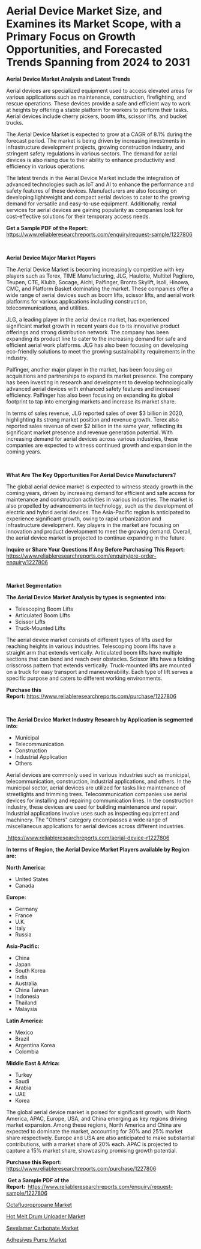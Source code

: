 <p><h1>Aerial Device Market Size, and Examines its Market Scope, with a Primary Focus on Growth Opportunities, and Forecasted Trends Spanning from 2024 to 2031</h1></p><p><strong>Aerial Device Market Analysis and Latest Trends</strong></p>
<p><p>Aerial devices are specialized equipment used to access elevated areas for various applications such as maintenance, construction, firefighting, and rescue operations. These devices provide a safe and efficient way to work at heights by offering a stable platform for workers to perform their tasks. Aerial devices include cherry pickers, boom lifts, scissor lifts, and bucket trucks.</p><p>The Aerial Device Market is expected to grow at a CAGR of 8.1% during the forecast period. The market is being driven by increasing investments in infrastructure development projects, growing construction industry, and stringent safety regulations in various sectors. The demand for aerial devices is also rising due to their ability to enhance productivity and efficiency in various operations.</p><p>The latest trends in the Aerial Device Market include the integration of advanced technologies such as IoT and AI to enhance the performance and safety features of these devices. Manufacturers are also focusing on developing lightweight and compact aerial devices to cater to the growing demand for versatile and easy-to-use equipment. Additionally, rental services for aerial devices are gaining popularity as companies look for cost-effective solutions for their temporary access needs.</p></p>
<p><strong>Get a Sample PDF of the Report:&nbsp;</strong> <a href="https://www.reliableresearchreports.com/enquiry/request-sample/1227806">https://www.reliableresearchreports.com/enquiry/request-sample/1227806</a></p>
<p>&nbsp;</p>
<p><strong>Aerial Device Major Market Players</strong></p>
<p><p>The Aerial Device Market is becoming increasingly competitive with key players such as Terex, TIME Manufacturing, JLG, Haulotte, Multitel Pagliero, Teupen, CTE, Klubb, Socage, Aichi, Palfinger, Bronto Skylift, Isoli, Hinowa, CMC, and Platform Basket dominating the market. These companies offer a wide range of aerial devices such as boom lifts, scissor lifts, and aerial work platforms for various applications including construction, telecommunications, and utilities.</p><p>JLG, a leading player in the aerial device market, has experienced significant market growth in recent years due to its innovative product offerings and strong distribution network. The company has been expanding its product line to cater to the increasing demand for safe and efficient aerial work platforms. JLG has also been focusing on developing eco-friendly solutions to meet the growing sustainability requirements in the industry.</p><p>Palfinger, another major player in the market, has been focusing on acquisitions and partnerships to expand its market presence. The company has been investing in research and development to develop technologically advanced aerial devices with enhanced safety features and increased efficiency. Palfinger has also been focusing on expanding its global footprint to tap into emerging markets and increase its market share.</p><p>In terms of sales revenue, JLG reported sales of over $3 billion in 2020, highlighting its strong market position and revenue growth. Terex also reported sales revenue of over $2 billion in the same year, reflecting its significant market presence and revenue generation potential. With increasing demand for aerial devices across various industries, these companies are expected to witness continued growth and expansion in the coming years.</p></p>
<p>&nbsp;</p>
<p><strong>What Are The Key Opportunities For Aerial Device Manufacturers?</strong></p>
<p><p>The global aerial device market is expected to witness steady growth in the coming years, driven by increasing demand for efficient and safe access for maintenance and construction activities in various industries. The market is also propelled by advancements in technology, such as the development of electric and hybrid aerial devices. The Asia-Pacific region is anticipated to experience significant growth, owing to rapid urbanization and infrastructure development. Key players in the market are focusing on innovation and product development to meet the growing demand. Overall, the aerial device market is projected to continue expanding in the future.</p></p>
<p><strong>Inquire or Share Your Questions If Any Before Purchasing This Report:</strong> <a href="https://www.reliableresearchreports.com/enquiry/pre-order-enquiry/1227806">https://www.reliableresearchreports.com/enquiry/pre-order-enquiry/1227806</a></p>
<p>&nbsp;</p>
<p><strong>Market Segmentation</strong></p>
<p><strong>The Aerial Device Market Analysis by types is segmented into:</strong></p>
<p><ul><li>Telescoping Boom Lifts</li><li>Articulated Boom Lifts</li><li>Scissor Lifts</li><li>Truck-Mounted Lifts</li></ul></p>
<p><p>The aerial device market consists of different types of lifts used for reaching heights in various industries. Telescoping boom lifts have a straight arm that extends vertically. Articulated boom lifts have multiple sections that can bend and reach over obstacles. Scissor lifts have a folding crisscross pattern that extends vertically. Truck-mounted lifts are mounted on a truck for easy transport and maneuverability. Each type of lift serves a specific purpose and caters to different working environments.</p></p>
<p><strong>Purchase this Report:&nbsp;</strong><a href="https://www.reliableresearchreports.com/purchase/1227806">https://www.reliableresearchreports.com/purchase/1227806</a></p>
<p>&nbsp;</p>
<p><strong>The Aerial Device Market Industry Research by Application is segmented into:</strong></p>
<p><ul><li>Municipal</li><li>Telecommunication</li><li>Construction</li><li>Industrial Application</li><li>Others</li></ul></p>
<p><p>Aerial devices are commonly used in various industries such as municipal, telecommunication, construction, industrial applications, and others. In the municipal sector, aerial devices are utilized for tasks like maintenance of streetlights and trimming trees. Telecommunication companies use aerial devices for installing and repairing communication lines. In the construction industry, these devices are used for building maintenance and repair. Industrial applications involve uses such as inspecting equipment and machinery. The "Others" category encompasses a wide range of miscellaneous applications for aerial devices across different industries.</p></p>
<p><a href="https://www.reliableresearchreports.com/aerial-device-r1227806">&nbsp;https://www.reliableresearchreports.com/aerial-device-r1227806</a></p>
<p><strong>In terms of Region, the Aerial Device Market Players available by Region are:</strong></p>
<p>
    <p> <strong> North America: </strong>
        <ul>
            <li>United States</li>
            <li>Canada</li>
        </ul>
        </p> 
    <p> <strong> Europe: </strong>
        <ul>
            <li>Germany</li>
            <li>France</li>
            <li>U.K.</li>
            <li>Italy</li>
            <li>Russia</li>
        </ul>
        </p> 
    <p> <strong> Asia-Pacific: </strong>
        <ul>
            <li>China</li>
            <li>Japan</li>
            <li>South Korea</li>
            <li>India</li>
            <li>Australia</li>
            <li>China Taiwan</li>
            <li>Indonesia</li>
            <li>Thailand</li>
            <li>Malaysia</li>
        </ul>
        </p> 
    <p> <strong> Latin America: </strong>
        <ul>
            <li>Mexico</li>
            <li>Brazil</li>
            <li>Argentina Korea</li>
            <li>Colombia</li>
        </ul>
        </p> 
    <p> <strong> Middle East & Africa: </strong>
        <ul>
            <li>Turkey</li>
            <li>Saudi</li>
            <li>Arabia</li>
            <li>UAE</li>
            <li>Korea</li>
        </ul>
    </p>
    </p>
<p><p>The global aerial device market is poised for significant growth, with North America, APAC, Europe, USA, and China emerging as key regions driving market expansion. Among these regions, North America and China are expected to dominate the market, accounting for 30% and 25% market share respectively. Europe and USA are also anticipated to make substantial contributions, with a market share of 20% each. APAC is projected to capture a 15% market share, showcasing promising growth potential.</p></p>
<p><strong>Purchase this Report: </strong><a href="https://www.reliableresearchreports.com/purchase/1227806">https://www.reliableresearchreports.com/purchase/1227806</a></p>
<p>&nbsp;<strong>Get a Sample PDF of the Report:&nbsp;&nbsp;</strong><a href="https://www.reliableresearchreports.com/enquiry/request-sample/1227806">https://www.reliableresearchreports.com/enquiry/request-sample/1227806</a></p>
<p><strong></strong></p>
<p><p><a href="https://issuu.com/reportprime-2/docs/octafluoropropane-market-size-2030.pptx">Octafluoropropane Market</a></p><p><a href="https://github.com/kosella/Market-Research-Report-List-2/blob/main/hot-melt-drum-unloader-market.md">Hot Melt Drum Unloader Market</a></p><p><a href="https://issuu.com/reportprime-2/docs/sevelamer-carbonate-market-size-2030.pptx">Sevelamer Carbonate Market</a></p><p><a href="https://github.com/nathandecarvalho/Market-Research-Report-List-2/blob/main/adhesives-pump-market.md">Adhesives Pump Market</a></p></p>